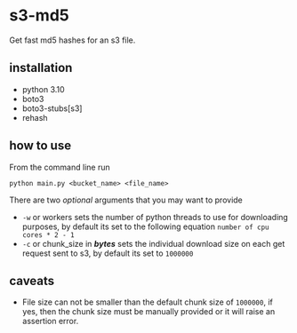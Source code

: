 # s3-md5
Get fast md5 hashes for an s3 file.
## installation
- python 3.10
- boto3
- boto3-stubs[s3]
- rehash

## how to use
From the command line run
```
python main.py <bucket_name> <file_name>
```
There are two *optional* arguments that you may want to provide
- `-w` or workers sets the number of python threads to use for downloading purposes, by default its set to the following equation `number of cpu cores * 2 - 1`
- `-c` or chunk_size in ***bytes*** sets the individual download size on each get request sent to s3, by default its set to `1000000`

## caveats
- File size can not be smaller than the default chunk size of `1000000`, if yes, then the chunk size must be manually provided or it will raise an assertion error.
